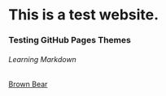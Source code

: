 # This is a test website.

### Testing GitHub Pages Themes

###### Learning Markdown

[Brown Bear](https://en.wikipedia.org/wiki/Brown_bear)


